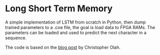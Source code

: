 # Long Short Term Memory
A simple implementation of LSTM from scratch in Python, then dump trained parameters to a .coe file, the goal is load data to FPGA RAMs. The parameters can be loaded and used to predict the next character in a sequence.  

The code is based on the [blog post](http://colah.github.io/posts/2015-08-Understanding-LSTMs/) by Christopher Olah.
